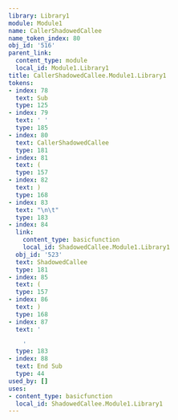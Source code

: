 ```yaml
---
library: Library1
module: Module1
name: CallerShadowedCallee
name_token_index: 80
obj_id: '516'
parent_link:
  content_type: module
  local_id: Module1.Library1
title: CallerShadowedCallee.Module1.Library1
tokens:
- index: 78
  text: Sub
  type: 125
- index: 79
  text: ' '
  type: 185
- index: 80
  text: CallerShadowedCallee
  type: 181
- index: 81
  text: (
  type: 157
- index: 82
  text: )
  type: 168
- index: 83
  text: "\n\t"
  type: 183
- index: 84
  link:
    content_type: basicfunction
    local_id: ShadowedCallee.Module1.Library1
  obj_id: '523'
  text: ShadowedCallee
  type: 181
- index: 85
  text: (
  type: 157
- index: 86
  text: )
  type: 168
- index: 87
  text: '

    '
  type: 183
- index: 88
  text: End Sub
  type: 44
used_by: []
uses:
- content_type: basicfunction
  local_id: ShadowedCallee.Module1.Library1
---
```

